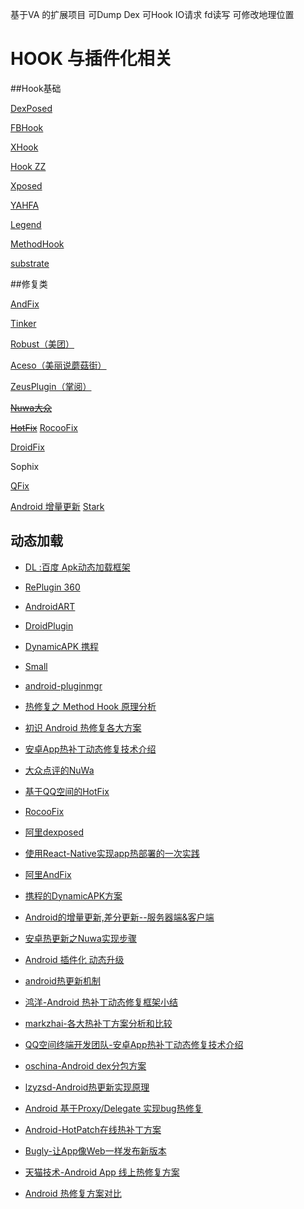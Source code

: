 基于VA 的扩展项目
可Dump Dex
可Hook IO请求 fd读写
可修改地理位置

# HOOK 与插件化相关

##Hook基础

[DexPosed](https://github.com/alibaba/dexposed)

[FBHook](https://github.com/dodola/fbhookfork)

[XHook](https://github.com/iqiyi/xHook)

[Hook ZZ](https://github.com/jmpews/HookZz) 

[Xposed](https://github.com/rovo89/Xposed)

[YAHFA](https://github.com/rk700/YAHFA)

[Legend](https://github.com/asLody/legend)

[MethodHook](https://github.com/pqpo/MethodHook)

[substrate](http://www.cydiasubstrate.com)

##修复类

[AndFix](https://github.com/alibaba/AndFix)

[Tinker](https://github.com/Tencent/tinker)

[Robust（美团）](https://github.com/Meituan-Dianping/Robust)

[Aceso（美丽说蘑菇街）](https://github.com/meili/Aceso)

[ZeusPlugin（掌阅）](https://github.com/iReaderAndroid/ZeusPlugin)

~~[Nuwa大众](https://github.com/jasonross/Nuwa)~~

~~[HotFix](https://github.com/dodola/HotFix)~~ [RocooFix](https://github.com/dodola/RocooFix)

[DroidFix](https://github.com/bunnyblue/DroidFix)

Sophix

[QFix](https://github.com/lizhangqu/QFix)

[Android 增量更新](https://github.com/JackCho/AndroidPatchUpdate)
[Stark](https://github.com/ximsfei/Stark)



## 动态加载

- [DL :百度  Apk动态加载框架](https://github.com/singwhatiwanna/dynamic-load-apk)

- [RePlugin 360](https://github.com/Qihoo360/RePlugin)

- [AndroidART](https://github.com/rovo89/android_art)

- [DroidPlugin](https://github.com/DroidPluginTeam/DroidPlugin)

- [DynamicAPK 携程](https://github.com/CtripMobile/DynamicAPK)

- [Small](https://github.com/wequick/Small)

- [android-pluginmgr](https://github.com/houkx/android-pluginmgr)

- [热修复之 Method Hook 原理分析](https://pqpo.me/2017/07/07/hotfix-method-hook/)

-  [初识 Android 热修复各大方案](http://bbs.520it.com/forum.php?mod=viewthread&tid=6296)

- [安卓App热补丁动态修复技术介绍](https://zhuanlan.zhihu.com/p/20308548)


- [大众点评的NuWa](https://github.com/jasonross/Nuwa)
- [基于QQ空间的HotFix](https://github.com/dodola/HotFix)
- [RocooFix](https://github.com/dodola/RocooFix)
- [阿里dexposed](https://github.com/alibaba/dexposed)
- [使用React-Native实现app热部署的一次实践](https://github.com/fengjundev/React-Native-Remote-Update)
- [阿里AndFix](https://github.com/alibaba/AndFix)
- [携程的DynamicAPK方案](https://github.com/CtripMobile/DynamicAPK)

- [Android的增量更新,差分更新--服务器端&客户端](http://blog.csdn.net/ccj659/article/details/52517933)
- [安卓热更新之Nuwa实现步骤](http://www.wahenzan.com/a/mdev/android/2016/0521/9044.html)
- [Android 插件化 动态升级](http://www.trinea.cn/android/android-plugin/)
- [android热更新机制](http://blog.csdn.net/hb707934728/article/details/52152739)
- [鸿洋-Android 热补丁动态修复框架小结](http://blog.csdn.net/lmj623565791/article/details/49883661)
- [markzhai-各大热补丁方案分析和比较](http://blog.zhaiyifan.cn/2015/11/20/HotPatchCompare/)
- [QQ空间终端开发团队-安卓App热补丁动态修复技术介绍](https://mp.weixin.qq.com/s?__biz=MzI1MTA1MzM2Nw==&mid=400118620&idx=1&sn=b4fdd5055731290eef12ad0d17f39d4a&scene=1&srcid=1106Imu9ZgwybID13e7y2nEi#wechat_redirect)
- [oschina-Android dex分包方案](http://my.oschina.net/853294317/blog/308583)
- [lzyzsd-Android热更新实现原理](http://blog.csdn.net/lzyzsd/article/details/49843581)
- [Android 基于Proxy/Delegate 实现bug热修复](http://blog.csdn.net/l2show/article/details/46967987)
- [Android-HotPatch在线热补丁方案](http://www.jianshu.com/p/2a7d16ab29e8)
- [Bugly-让App像Web一样发布新版本](http://bugly.qq.com/blog/?p=781)
- [天猫技术-Android App 线上热修复方案](http://mp.weixin.qq.com/s?__biz=MzA3Mjk1MjA4Nw==&mid=400452659&idx=1&sn=841b49b875ec3b307f261ed52a7d9c4e#rd)
- [Android 热修复方案对比](https://jaeger.itscoder.com/android/2016/08/28/android-hot-fix.html) 
